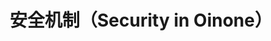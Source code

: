 ---
title: 安全机制（Security in Oinone）
index: true
category:
  - 研发手册
  - Reference
  - 后端API
order: 6

---